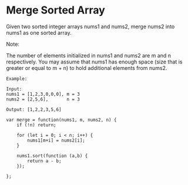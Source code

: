 # Merge Sorted Array

Given two sorted integer arrays nums1 and nums2, merge nums2 into nums1 as one sorted array.

Note:

The number of elements initialized in nums1 and nums2 are m and n respectively.
You may assume that nums1 has enough space (size that is greater or equal to m + n) to hold additional elements from nums2.

```
Example:

Input:
nums1 = [1,2,3,0,0,0], m = 3
nums2 = [2,5,6],       n = 3

Output: [1,2,2,3,5,6]
```

```
var merge = function(nums1, m, nums2, n) {
    if (!n) return;    

    for (let i = 0; i < n; i++) {
        nums1[m+i] = nums2[i];
    }

    nums1.sort(function (a,b) {
        return a - b;
    });

};
```
